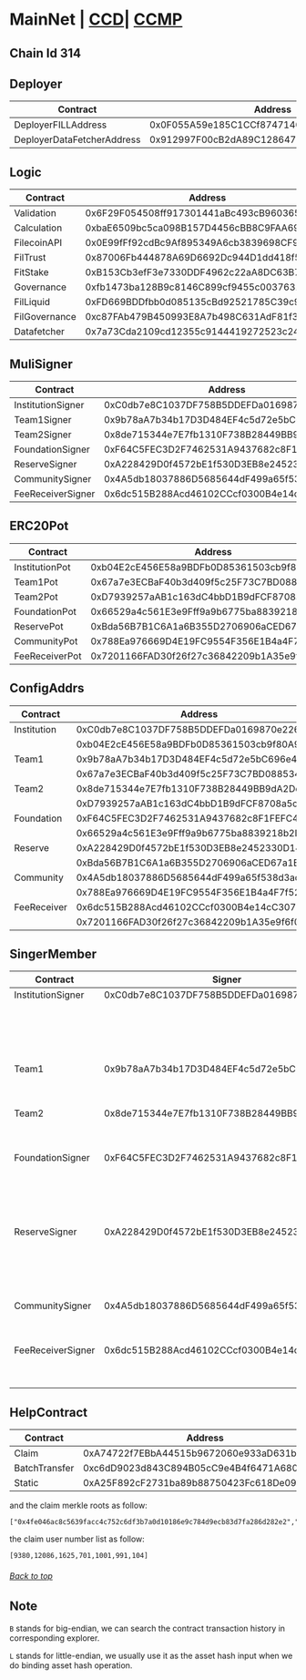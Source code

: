 <a id="menu"></a>

# MainNet | [CCD](CCD.md)| [CCMP](CCMP.md)

## Chain Id 314

## Deployer <a id="Deployer"></a>
| Contract                   | Address                                    |
|----------------------------|--------------------------------------------|
| DeployerFILLAddress        | 0x0F055A59e185C1CCf8747140D49F69E7964452CE |
| DeployerDataFetcherAddress | 0x912997F00cB2dA89C128647B9B5FFF08D1cC8c01 |

## Logic <a id="Logic"></a>
| Contract                   | Address                                    |
|----------------------------|--------------------------------------------|
| Validation                 | 0x6F29F054508ff917301441aBc493cB9603653A6A | 
| Calculation                | 0xbaE6509bc5ca098B157D4456cBB8C9FAA69554f5 |
| FilecoinAPI                | 0x0E99fFf92cdBc9Af895349A6cb3839698CF98551 |
| FilTrust                   | 0x87006Fb444878A69D6692Dc944D1dd418f52F053 |
| FitStake                   | 0xB153Cb3efF3e7330DDF4962c22aA8DC63B7fa952 |
| Governance                 | 0xfb1473ba128B9c8146C899cf9455c0037631D389 |
| FilLiquid                  | 0xFD669BDDfbb0d085135cBd92521785C39c95bA4b |
| FilGovernance              | 0xc87FAb479B450993E8A7b498C631AdF81f3ca5B4 |
| Datafetcher                | 0x7a73Cda2109cd12355c9144419272523c247adB4 |


## MuliSigner <a id="MuliSigner"></a>
| Contract                   | Address                                    |
|----------------------------|--------------------------------------------|
| InstitutionSigner          | 0xC0db7e8C1037DF758B5DDEFDa0169870e226cf9D |
| Team1Signer                | 0x9b78aA7b34b17D3D484EF4c5d72e5bC696e4be68 |
| Team2Signer                | 0x8de715344e7E7fb1310F738B28449BB9dA2De5Bd |
| FoundationSigner           | 0xF64C5FEC3D2F7462531A9437682c8F1FEFC44723 |
| ReserveSigner              | 0xA228429D0f4572bE1f530D3EB8e2452330D14E7E |
| CommunitySigner            | 0x4A5db18037886D5685644dF499a65f538d3adf1E |
| FeeReceiverSigner          | 0x6dc515B288Acd46102CCcf0300B4e14cC30751Ac |


## ERC20Pot <a id="ERC20Pot"></a>
| Contract                   | Address                                    |
|----------------------------|--------------------------------------------|
| InstitutionPot             | 0xb04E2cE456E58a9BDFb0D85361503cb9f80A937A |
| Team1Pot                   | 0x67a7e3ECBaF40b3d409f5c25F73C7BD088534875 |
| Team2Pot                   | 0xD7939257aAB1c163dC4bbD1B9dFCF8708a5c4340 |
| FoundationPot              | 0x66529a4c561E3e9Fff9a9b6775ba8839218b2D4b |
| ReservePot                 | 0xBda56B7B1C6A1a6B355D2706906aCED67a1E9ef8 |
| CommunityPot               | 0x788Ea976669D4E19FC9554F356E1B4a4F7f52e82 |
| FeeReceiverPot             | 0x7201166FAD30f26f27c36842209b1A35e9f6f0d3 |

## ConfigAddrs <a id="ConfigAddrs"></a>
| Contract                   | Address                                    |
|----------------------------|--------------------------------------------|
| Institution                | 0xC0db7e8C1037DF758B5DDEFDa0169870e226cf9D |
|                            | 0xb04E2cE456E58a9BDFb0D85361503cb9f80A937A |
| Team1                      | 0x9b78aA7b34b17D3D484EF4c5d72e5bC696e4be68 |
|                            | 0x67a7e3ECBaF40b3d409f5c25F73C7BD088534875 |
| Team2                      | 0x8de715344e7E7fb1310F738B28449BB9dA2De5Bd |
|                            | 0xD7939257aAB1c163dC4bbD1B9dFCF8708a5c4340 |
| Foundation                 | 0xF64C5FEC3D2F7462531A9437682c8F1FEFC44723 |
|                            | 0x66529a4c561E3e9Fff9a9b6775ba8839218b2D4b |
| Reserve                    | 0xA228429D0f4572bE1f530D3EB8e2452330D14E7E |
|                            | 0xBda56B7B1C6A1a6B355D2706906aCED67a1E9ef8 |
| Community                  | 0x4A5db18037886D5685644dF499a65f538d3adf1E |
|                            | 0x788Ea976669D4E19FC9554F356E1B4a4F7f52e82 |
| FeeReceiver                | 0x6dc515B288Acd46102CCcf0300B4e14cC30751Ac |
|                            | 0x7201166FAD30f26f27c36842209b1A35e9f6f0d3 |

## SingerMember <a id="SingerMember"></a>
| Contract                   | Signer                                     |                Members                     |    Threshold   |
|----------------------------|--------------------------------------------|--------------------------------------------|----------------|
| InstitutionSigner          | 0xC0db7e8C1037DF758B5DDEFDa0169870e226cf9D | 0xF83d76800CDaDc84CbB72404aB9bcF8b893e563E |        3       |     
|                            |                                            | 0xE0954F634E71a84d0d3756681D271E92C8898268 |                |    
|                            |                                            | 0x606FD6f0035C1C5E10caa0986Fc2651Dca5fC588 |                |
|                            |                                            | 0xab9f33538a0162A0A95e12DA089dA24fF4A8BA08 |                |
|                            |                                            | 0x39caC40D7314099df3403c5360a95FDC28B0EC5C |                |
| Team1                      | 0x9b78aA7b34b17D3D484EF4c5d72e5bC696e4be68 | 0xcBa46045e6F9626640FaD66095de7aFe6B72e5ed |        2       |     
|                            |                                            | 0x39caC40D7314099df3403c5360a95FDC28B0EC5C |                |    
|                            |                                            | 0x606FD6f0035C1C5E10caa0986Fc2651Dca5fC588 |                |
| Team2                      | 0x8de715344e7E7fb1310F738B28449BB9dA2De5Bd | 0x21D088998cE767b8B1DEE773ffAC717a784CD10f |        2       |     
|                            |                                            | 0xd0d27f9638FaF38991373f00C3Fda7A252Af34ef |                |    
|                            |                                            | 0xC124B670491c1c86104bC2AF7efA8858987DE90D |                |
| FoundationSigner           | 0xF64C5FEC3D2F7462531A9437682c8F1FEFC44723 | 0xF83d76800CDaDc84CbB72404aB9bcF8b893e563E |        3       |     
|                            |                                            | 0xE0954F634E71a84d0d3756681D271E92C8898268 |                |    
|                            |                                            | 0x606FD6f0035C1C5E10caa0986Fc2651Dca5fC588 |                |
|                            |                                            | 0xab9f33538a0162A0A95e12DA089dA24fF4A8BA08 |                |
|                            |                                            | 0x39caC40D7314099df3403c5360a95FDC28B0EC5C |                |
| ReserveSigner              | 0xA228429D0f4572bE1f530D3EB8e2452330D14E7E | 0xF83d76800CDaDc84CbB72404aB9bcF8b893e563E |        3       |     
|                            |                                            | 0xE0954F634E71a84d0d3756681D271E92C8898268 |                |    
|                            |                                            | 0x606FD6f0035C1C5E10caa0986Fc2651Dca5fC588 |                |
|                            |                                            | 0xab9f33538a0162A0A95e12DA089dA24fF4A8BA08 |                |
|                            |                                            | 0x39caC40D7314099df3403c5360a95FDC28B0EC5C |                |
| CommunitySigner            | 0x4A5db18037886D5685644dF499a65f538d3adf1E | 0x21D088998cE767b8B1DEE773ffAC717a784CD10f |        2       |     
|                            |                                            | 0xd0d27f9638FaF38991373f00C3Fda7A252Af34ef |                |    
|                            |                                            | 0xC124B670491c1c86104bC2AF7efA8858987DE90D |                |
| FeeReceiverSigner          | 0x6dc515B288Acd46102CCcf0300B4e14cC30751Ac | 0xF83d76800CDaDc84CbB72404aB9bcF8b893e563E |        2       |     
|                            |                                            | 0x606FD6f0035C1C5E10caa0986Fc2651Dca5fC588 |                |    
|                            |                                            | 0xE0954F634E71a84d0d3756681D271E92C8898268 |                |

## HelpContract <a id="HelpContract"></a>
| Contract                   | Address                                    |
|----------------------------|--------------------------------------------|
| Claim                      | 0xA74722f7EBbA44515b9672060e933aD631b9Ce63 |
| BatchTransfer              | 0xc6dD9023d843C894B05cC9e4B4f6471A6806B9E9 |
| Static                     | 0xA25F892cF2731ba89b88750423Fc618De0959C43 |

and the claim merkle roots as follow:
```dat
["0x4fe046ac8c5639facc4c752c6df3b7a0d10186e9c784d9ecb83d7fa286d282e2","0x111844104cfff0a8cd9bd95ccb60b6d9457fd90a9556d2d68d58ec5a843a32ce","0x09acb0247089fbb8c77d1df8afd33c97a09b8930d3b2cb1cdeaef1d6ad81b724","0x33c6741d6d99268b8777220840f94984ff508b5931ceca2e26232846890c3da8","0x94e2baa87ac072da7e9e44198900a82215bb511b53e41f19b47f39ab28b862b1","0xe553389471e8b4b24bb6d779bf0bf01a8e964c3494a88ce0b7db2a968eed2c52","0xb5005a1759a44cec90f4d4686d5c82c463a5a0c8ec1f94c486c20250bc631d1a"]
```
the claim user number list as follow:
```dat
[9380,12086,1625,701,1001,991,104]
```

###### [Back to top](CCM.md#menu)

## Note  <a id="Note"></a>

`B` stands for big-endian, we can search the contract transaction history in corresponding explorer.

`L` stands for little-endian, we usually use it as the asset hash input when we do binding asset hash operation.